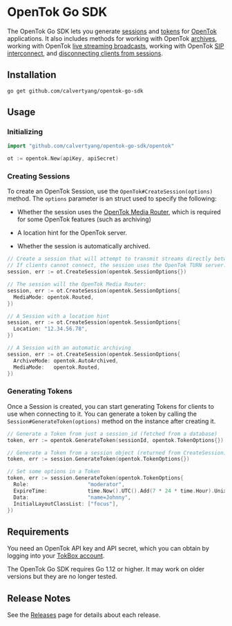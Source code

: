 # OpenTok Go SDK

The OpenTok Go SDK lets you generate
[sessions](https://tokbox.com/developer/guides/create-session/) and
[tokens](https://tokbox.com/developer/guides/create-token/) for
[OpenTok](http://www.tokbox.com/) applications. It also includes methods for
working with OpenTok [archives](https://tokbox.com/developer/guides/archiving),
working with OpenTok [live streaming
broadcasts](https://tokbox.com/developer/guides/broadcast/live-streaming/),
working with OpenTok [SIP interconnect](https://tokbox.com/developer/guides/sip),
and [disconnecting clients from sessions](https://tokbox.com/developer/guides/moderation/rest/).

## Installation

```
go get github.com/calvertyang/opentok-go-sdk
```

## Usage

### Initializing

```go
import "github.com/calvertyang/opentok-go-sdk/opentok"

ot := opentok.New(apiKey, apiSecret)
```

### Creating Sessions

To create an OpenTok Session, use the `OpenTok#CreateSession(options)` method. The `options` parameter is an struct used to specify the following:

* Whether the session uses the [OpenTok Media
  Router](https://tokbox.com/developer/guides/create-session/#media-mode),
  which is required for some OpenTok features (such as archiving)

* A location hint for the OpenTok server.

* Whether the session is automatically archived.

```go
// Create a session that will attempt to transmit streams directly between clients.
// If clients cannot connect, the session uses the OpenTok TURN server:
session, err := ot.CreateSession(opentok.SessionOptions{})

// The session will the OpenTok Media Router:
session, err := ot.CreateSession(opentok.SessionOptions{
  MediaMode: opentok.Routed,
})

// A Session with a location hint
session, err := ot.CreateSession(opentok.SessionOptions{
  Location: "12.34.56.78",
})

// A Session with an automatic archiving
session, err := ot.CreateSession(opentok.SessionOptions{
  ArchiveMode: opentok.AutoArchived,
  MediaMode:   opentok.Routed,
})
```

### Generating Tokens

Once a Session is created, you can start generating Tokens for clients to use when connecting to it.
You can generate a token by calling the `Session#GenerateToken(options)` method on the instance after creating it.

```go
// Generate a Token from just a session_id (fetched from a database)
token, err := opentok.GenerateToken(sessionId, opentok.TokenOptions{})

// Generate a Token from a session object (returned from CreateSession)
token, err := session.GenerateToken(opentok.TokenOptions{})

// Set some options in a Token
token, err := session.GenerateToken(opentok.TokenOptions{
  Role:                   "moderator",
  ExpireTime:             time.Now().UTC().Add(7 * 24 * time.Hour).Unix(), // in one week
  Data:                   "name=Johnny",
  InitialLayoutClassList: ["focus"],
})
```

## Requirements

You need an OpenTok API key and API secret, which you can obtain by logging into your
[TokBox account](https://tokbox.com/account).

The OpenTok Go SDK requires Go 1.12 or higher. It may work on older versions but they are no longer tested.

## Release Notes

See the [Releases](https://github.com/calvertyang/opentok-go-sdk/releases) page for details
about each release.
